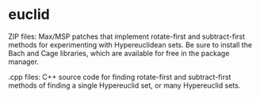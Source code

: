 # euclid
ZIP files: Max/MSP patches that implement rotate-first and subtract-first methods for experimenting with Hypereuclidean sets. Be sure to install the Bach and Cage libraries, which are available for free in the package manager.

.cpp files: C++ source code for finding rotate-first and subtract-first methods of finding a single Hypereuclid set, or many Hypereuclid sets.
